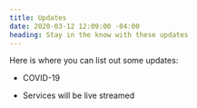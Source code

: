 ```yaml
---
title: Updates
date: 2020-03-12 12:09:00 -04:00
heading: Stay in the know with these updates
---
```


Here is where you can list out some updates:

* COVID-19

* Services will be live streamed